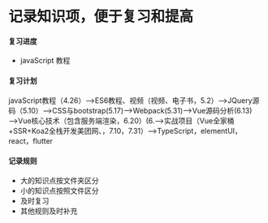 # 记录知识项，便于复习和提高

#### 复习进度
* javaScript 教程


#### 复习计划
javaScript教程（4.26）——>ES6教程、视频（视频、电子书，5.2）——>JQuery源码（5.10）——>CSS与bootstrap(5.17)——>Webpack(5.31)——>Vue源码分析(6.13)——>Vue核心技术（包含服务端渲染，6.20）(6.——>实战项目（Vue全家桶+SSR+Koa2全栈开发美团网、，7.10，7.31）——>TypeScript，elementUI，react，flutter
#### 记录规则

* 大的知识点按文件夹区分
* 小的知识点按照文件区分
* 及时复习
* 其他规则及时补充



